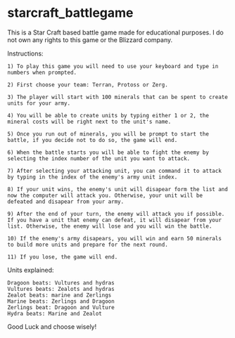 # starcraft_battlegame

This is a Star Craft based battle game made for educational purposes. I do not own any rights to this game or the Blizzard company. 

Instructions: 

    1) To play this game you will need to use your keyboard and type in numbers when prompted. 

    2) First choose your team: Terran, Protoss or Zerg.

    3) The player will start with 100 minerals that can be spent to create units for your army. 

    4) You will be able to create units by typing either 1 or 2, the mineral costs will be right next to the unit's name. 

    5) Once you run out of minerals, you will be prompt to start the battle, if you decide not to do so, the game will end. 

    6) When the battle starts you will be able to fight the enemy by selecting the index number of the unit you want to attack. 

    7) After selecting your attacking unit, you can command it to attack by typing in the index of the enemy's army unit index. 

    8) If your unit wins, the enemy's unit will disapear form the list and now the computer will attack you. Otherwise, your unit will be defeated and disapear from your army. 

    9) After the end of your turn, the enemy will attack you if possible. If you have a unit that enemy can defeat, it will disapear from your list. Otherwise, the enemy will lose and you will win the battle. 

    10) If the enemy's army disapears, you will win and earn 50 minerals to build more units and prepare for the next round. 

    11) If you lose, the game will end. 

Units explained: 

    Dragoon beats: Vultures and hydras
    Vultures beats: Zealots and hydras
    Zealot beats: marine and Zerlings
    Marine beats: Zerlings and Dragoon
    Zerlings beat: Dragoon and Vulture
    Hydra beats: Marine and Zealot

Good Luck and choose wisely!
